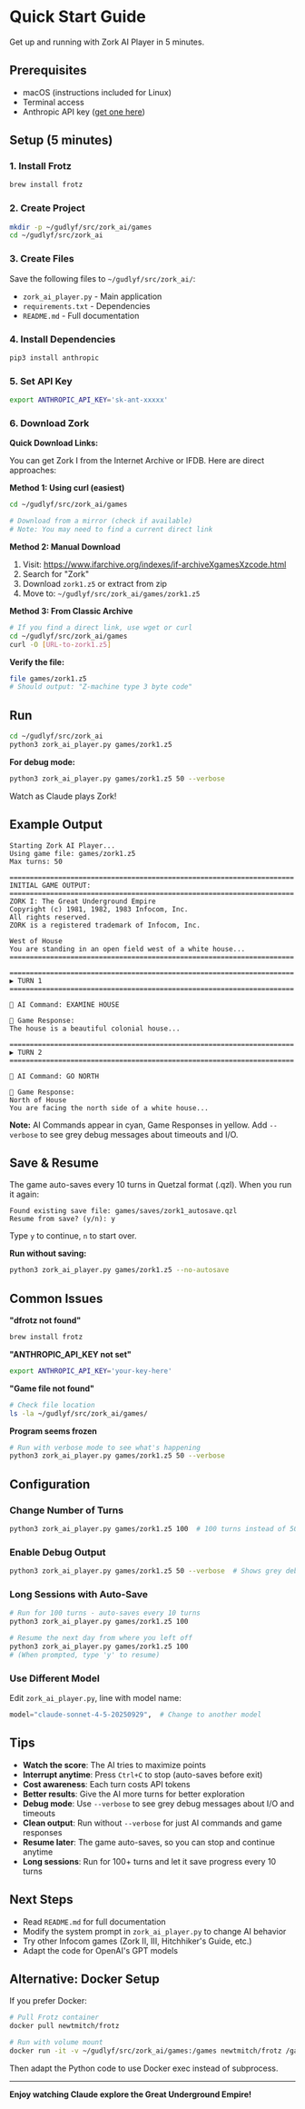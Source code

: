 # Quick Start Guide

Get up and running with Zork AI Player in 5 minutes.

## Prerequisites

- macOS (instructions included for Linux)
- Terminal access
- Anthropic API key ([get one here](https://console.anthropic.com/))

## Setup (5 minutes)

### 1. Install Frotz

```bash
brew install frotz
```

### 2. Create Project

```bash
mkdir -p ~/gudlyf/src/zork_ai/games
cd ~/gudlyf/src/zork_ai
```

### 3. Create Files

Save the following files to `~/gudlyf/src/zork_ai/`:
- `zork_ai_player.py` - Main application
- `requirements.txt` - Dependencies
- `README.md` - Full documentation

### 4. Install Dependencies

```bash
pip3 install anthropic
```

### 5. Set API Key

```bash
export ANTHROPIC_API_KEY='sk-ant-xxxxx'
```

### 6. Download Zork

**Quick Download Links:**

You can get Zork I from the Internet Archive or IFDB. Here are direct approaches:

**Method 1: Using curl (easiest)**
```bash
cd ~/gudlyf/src/zork_ai/games

# Download from a mirror (check if available)
# Note: You may need to find a current direct link
```

**Method 2: Manual Download**
1. Visit: https://www.ifarchive.org/indexes/if-archiveXgamesXzcode.html
2. Search for "Zork" 
3. Download `zork1.z5` or extract from zip
4. Move to: `~/gudlyf/src/zork_ai/games/zork1.z5`

**Method 3: From Classic Archive**
```bash
# If you find a direct link, use wget or curl
cd ~/gudlyf/src/zork_ai/games
curl -O [URL-to-zork1.z5]
```

**Verify the file:**
```bash
file games/zork1.z5
# Should output: "Z-machine type 3 byte code"
```

## Run

```bash
cd ~/gudlyf/src/zork_ai
python3 zork_ai_player.py games/zork1.z5
```

**For debug mode:**
```bash
python3 zork_ai_player.py games/zork1.z5 50 --verbose
```

Watch as Claude plays Zork!

## Example Output

```
Starting Zork AI Player...
Using game file: games/zork1.z5
Max turns: 50

======================================================================
INITIAL GAME OUTPUT:
======================================================================
ZORK I: The Great Underground Empire
Copyright (c) 1981, 1982, 1983 Infocom, Inc.
All rights reserved.
ZORK is a registered trademark of Infocom, Inc.

West of House
You are standing in an open field west of a white house...
======================================================================

======================================================================
▶ TURN 1
======================================================================

🤖 AI Command: EXAMINE HOUSE

📜 Game Response:
The house is a beautiful colonial house...

======================================================================
▶ TURN 2
======================================================================

🤖 AI Command: GO NORTH

📜 Game Response:
North of House
You are facing the north side of a white house...
```

**Note:** AI Commands appear in cyan, Game Responses in yellow. 
Add `--verbose` to see grey debug messages about timeouts and I/O.

## Save & Resume

The game auto-saves every 10 turns in Quetzal format (.qzl). When you run it again:

```
Found existing save file: games/saves/zork1_autosave.qzl
Resume from save? (y/n): y
```

Type `y` to continue, `n` to start over.

**Run without saving:**
```bash
python3 zork_ai_player.py games/zork1.z5 --no-autosave
```

## Common Issues

**"dfrotz not found"**
```bash
brew install frotz
```

**"ANTHROPIC_API_KEY not set"**
```bash
export ANTHROPIC_API_KEY='your-key-here'
```

**"Game file not found"**
```bash
# Check file location
ls -la ~/gudlyf/src/zork_ai/games/
```

**Program seems frozen**
```bash
# Run with verbose mode to see what's happening
python3 zork_ai_player.py games/zork1.z5 50 --verbose
```

## Configuration

### Change Number of Turns

```bash
python3 zork_ai_player.py games/zork1.z5 100  # 100 turns instead of 50
```

### Enable Debug Output

```bash
python3 zork_ai_player.py games/zork1.z5 50 --verbose  # Shows grey debug messages
```

### Long Sessions with Auto-Save

```bash
# Run for 100 turns - auto-saves every 10 turns
python3 zork_ai_player.py games/zork1.z5 100

# Resume the next day from where you left off
python3 zork_ai_player.py games/zork1.z5 100
# (When prompted, type 'y' to resume)
```

### Use Different Model

Edit `zork_ai_player.py`, line with model name:
```python
model="claude-sonnet-4-5-20250929",  # Change to another model
```

## Tips

- **Watch the score**: The AI tries to maximize points
- **Interrupt anytime**: Press `Ctrl+C` to stop (auto-saves before exit)
- **Cost awareness**: Each turn costs API tokens
- **Better results**: Give the AI more turns for better exploration
- **Debug mode**: Use `--verbose` to see grey debug messages about I/O and timeouts
- **Clean output**: Run without `--verbose` for just AI commands and game responses
- **Resume later**: The game auto-saves, so you can stop and continue anytime
- **Long sessions**: Run for 100+ turns and let it save progress every 10 turns

## Next Steps

- Read `README.md` for full documentation
- Modify the system prompt in `zork_ai_player.py` to change AI behavior
- Try other Infocom games (Zork II, III, Hitchhiker's Guide, etc.)
- Adapt the code for OpenAI's GPT models

## Alternative: Docker Setup

If you prefer Docker:

```bash
# Pull Frotz container
docker pull newtmitch/frotz

# Run with volume mount
docker run -it -v ~/gudlyf/src/zork_ai/games:/games newtmitch/frotz /games/zork1.z5
```

Then adapt the Python code to use Docker exec instead of subprocess.

---

**Enjoy watching Claude explore the Great Underground Empire!**
